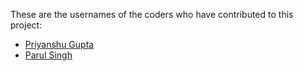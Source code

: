 These are the usernames of the coders who have contributed to this project:

* [Priyanshu Gupta](https://github.com/wsLord)
* [Parul Singh](https://github.com/Parul-cpu)
